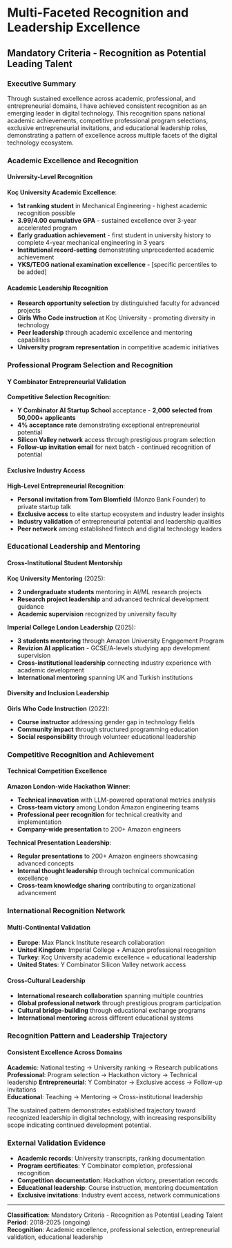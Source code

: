 # Multi-Faceted Recognition and Leadership Excellence
## Mandatory Criteria - Recognition as Potential Leading Talent

### Executive Summary

Through sustained excellence across academic, professional, and entrepreneurial domains, I have achieved consistent recognition as an emerging leader in digital technology. This recognition spans national academic achievements, competitive professional program selections, exclusive entrepreneurial invitations, and educational leadership roles, demonstrating a pattern of excellence across multiple facets of the digital technology ecosystem.

### Academic Excellence and Recognition

#### University-Level Recognition
**Koç University Academic Excellence**:
- **1st ranking student** in Mechanical Engineering - highest academic recognition possible
- **3.99/4.00 cumulative GPA** - sustained excellence over 3-year accelerated program  
- **Early graduation achievement** - first student in university history to complete 4-year mechanical engineering in 3 years
- **Institutional record-setting** demonstrating unprecedented academic achievement
- **YKS/TEOG national examination excellence** - [specific percentiles to be added]

#### Academic Leadership Recognition  
- **Research opportunity selection** by distinguished faculty for advanced projects
- **Girls Who Code instruction** at Koç University - promoting diversity in technology
- **Peer leadership** through academic excellence and mentoring capabilities
- **University program representation** in competitive academic initiatives

### Professional Program Selection and Recognition

#### Y Combinator Entrepreneurial Validation
**Competitive Selection Recognition**:
- **Y Combinator AI Startup School** acceptance - **2,000 selected from 50,000+ applicants**
- **4% acceptance rate** demonstrating exceptional entrepreneurial potential
- **Silicon Valley network** access through prestigious program selection
- **Follow-up invitation email** for next batch - continued recognition of potential

#### Exclusive Industry Access
**High-Level Entrepreneurial Recognition**:
- **Personal invitation from Tom Blomfield** (Monzo Bank Founder) to private startup talk
- **Exclusive access** to elite startup ecosystem and industry leader insights
- **Industry validation** of entrepreneurial potential and leadership qualities
- **Peer network** among established fintech and digital technology leaders

### Educational Leadership and Mentoring

#### Cross-Institutional Student Mentorship
**Koç University Mentoring** (2025):
- **2 undergraduate students** mentoring in AI/ML research projects
- **Research project leadership** and advanced technical development guidance
- **Academic supervision** recognized by university faculty

**Imperial College London Leadership** (2025):
- **3 students mentoring** through Amazon University Engagement Program
- **Revizion AI application** - GCSE/A-levels studying app development supervision
- **Cross-institutional leadership** connecting industry experience with academic development
- **International mentoring** spanning UK and Turkish institutions

#### Diversity and Inclusion Leadership
**Girls Who Code Instruction** (2022):
- **Course instructor** addressing gender gap in technology fields
- **Community impact** through structured programming education
- **Social responsibility** through volunteer educational leadership

### Competitive Recognition and Achievement

#### Technical Competition Excellence
**Amazon London-wide Hackathon Winner**:
- **Technical innovation** with LLM-powered operational metrics analysis
- **Cross-team victory** among London Amazon engineering teams
- **Professional peer recognition** for technical creativity and implementation
- **Company-wide presentation** to 200+ Amazon engineers

**Technical Presentation Leadership**:
- **Regular presentations** to 200+ Amazon engineers showcasing advanced concepts
- **Internal thought leadership** through technical communication excellence
- **Cross-team knowledge sharing** contributing to organizational advancement

### International Recognition Network

#### Multi-Continental Validation
- **Europe**: Max Planck Institute research collaboration  
- **United Kingdom**: Imperial College + Amazon professional recognition
- **Turkey**: Koç University academic excellence + educational leadership
- **United States**: Y Combinator Silicon Valley network access

#### Cross-Cultural Leadership
- **International research collaboration** spanning multiple countries
- **Global professional network** through prestigious program participation  
- **Cultural bridge-building** through educational exchange programs
- **International mentoring** across different educational systems

### Recognition Pattern and Leadership Trajectory

#### Consistent Excellence Across Domains
**Academic**: National testing → University ranking → Research publications
**Professional**: Program selection → Hackathon victory → Technical leadership
**Entrepreneurial**: Y Combinator → Exclusive access → Follow-up invitations  
**Educational**: Teaching → Mentoring → Cross-institutional leadership

The sustained pattern demonstrates established trajectory toward recognized leadership in digital technology, with increasing responsibility scope indicating continued development potential.

### External Validation Evidence
- **Academic records**: University transcripts, ranking documentation
- **Program certificates**: Y Combinator completion, professional recognition
- **Competition documentation**: Hackathon victory, presentation records
- **Educational leadership**: Course instruction, mentoring documentation
- **Exclusive invitations**: Industry event access, network communications

---

**Classification**: Mandatory Criteria - Recognition as Potential Leading Talent  
**Period**: 2018-2025 (ongoing)  
**Recognition**: Academic excellence, professional selection, entrepreneurial validation, educational leadership